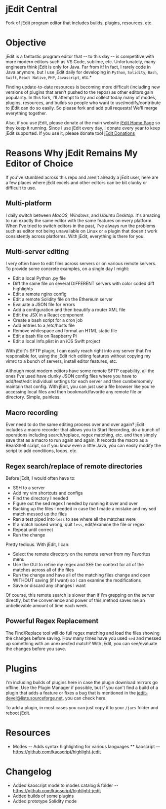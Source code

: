 # jEdit Central
Fork of jEdit program editor that includes builds, plugins, resources, etc.

# Objective

jEdit is a fantastic program editor that -- to this day -- is competitive with more modern editors such as VS Code, sublime, etc. Unfortunately, many engineers think jEdit is only for Java. Far from it! In fact, I rarely code in Java anymore, but I use jEdit daily for developing in `Python`, `Solidity`, `Bash`, `Swift`, `React Native`, `PHP`, `Javascript`, etc.*

Finding update-to-date resources is becoming more difficult (including new versions of plugins that aren't pushed to the repos) as other editors gain popularity. In this fork, I'll attempt to try and collect today many of modes, plugins, resources, and builds so people who want to use/modify/contribute to jEdit can do so easily. So please fork and add pull requests! We'll merge everything together.

Also, if you use jEdit, please donate at the main website [jEdit Home Page](http://www.jedit.org/) so they keep it running. Since I use jEdit every day, I donate every year to keep jEdit supported. If you use it, please donate too! [jEdit Donations](http://sourceforge.net/project/project_donations.php?group_id=588)

# Reasons Why jEdit Remains My Editor of Choice

If you've stumbled across this repo and aren't already a jEdit user, here are a few places where jEdit excels and other editors can be bit clunky or difficult to use.

## Multi-platform

I daily switch between *MacOS*, *Windows*, and *Ubuntu Desktop*. It's amazing to run exactly the same editor with the same features on every platform. When I've tried to switch editors in the past, I've always run the problems such as editor not being unavailable on Linux or a plugin that doesn't work consistently across platforms. With jEdit, everything is there for you.

## Multi-server editing

I very often have to edit files across servers or on various remote servers. To provide some concrete examples, on a single day I might:

* Edit a local Python .py file
* Diff the same file on several DIFFERENT servers with color coded diff highlights
* Edit a remote nginx config
* Edit a remote Solidity file on the Ethereum server
* Evaluate a JSON file for errors
* Add a configuration and then beautify a router XML file
* Edit the JSX in a React component
* Create a bash script for a cron job
* Add entries to a /etc/hosts file
* Remove whitespace and format an HTML static file
* Edit a bash file on Raspberry Pi
* Edit a local Info.plist in an iOS Swift project

With jEdit's SFTP plugin, I can easily reach right into any server that I'm responsible for, using the jEdit rich editing features without copying my vimrc to a bunch of servers, install editor features, etc.

Although most modern editors have some remote SFTP capability, all the ones I've used have clunky JSON config files where you have to add/test/edit individual settings for each server and then cumbersomely maintain that config. With jEdit, you can just use a file browser like you're accessing local files and then bookmark/favorite any remote file or directory. Simple, painless.

## Macro recording

Ever need to do the same editing process over and over again? jEdit includes a macro recorder that allows you to Start Recording, do a bunch of operations including search/replace, regex matching, etc. and then simply save that as a macro to run again and again. It records the macro as a BeanShell script, so if you know even a little Java, you can easily modify the script to add conditions, loops, etc.


## Regex search/replace of remote directories

Before jEdit, I would often have to:

* SSH to a server
* Add my vim shortcuts and configs
* Find the directory I needed
* Figure out the sed regex I needed by running it over and over
* Backing up the files I needed in case the I made a mistake and my sed match messed up the files
* Ran a test piped into `less` to see where all the matches were
* If a match looked wrong, quit `less`, edit/examine the file or regex
* Repeat until correct
* Run the change

Pretty tedious. With jEdit, I can:

* Select the remote directory on the remote server from my Favorites menu
* Use the GUI to refine my regex and SEE the context for all of the matches across all of the files
* Run the change and have all of the matching files change and open WITHOUT saving (if I want) so I can examine the modifications
* Save or discard any changes I want

Of course, this remote search is slower than if I'm grepping on the server directly, but the convenience and power of this method saves me an unbelievable amount of time each week.

## Powerful Regex Replacement

The Find/Replace tool will do full regex matching and load the files showing the changes before saving. How many times have you used `sed` and messed up something with an unexpected match? With jEdit, you can see/evaluate the changes before you save.

# Plugins

I'm including builds of plugins here in case the plugin download mirrors go offline. Use the Plugin Manager if possible, but if you can't find a build of a plugin that adds a feature or fixes a bug that is mentioned in the jedit-devel@lists.sourceforge.net, you can check here.

To add a plugin, in most cases you can just copy it to your `/jars` folder and reboot jEdit.


# Resources

* Modes -- Adds syntax highlighting for various languages
** kaoscript -- https://github.com/kaoscript/highlight-jedit


# Changelog

* Added kaoscript mode to modes catalog & folder -- https://github.com/kaoscript/highlight-jedit
* Added builds of some plugins
* Added prototype Solidity mode
